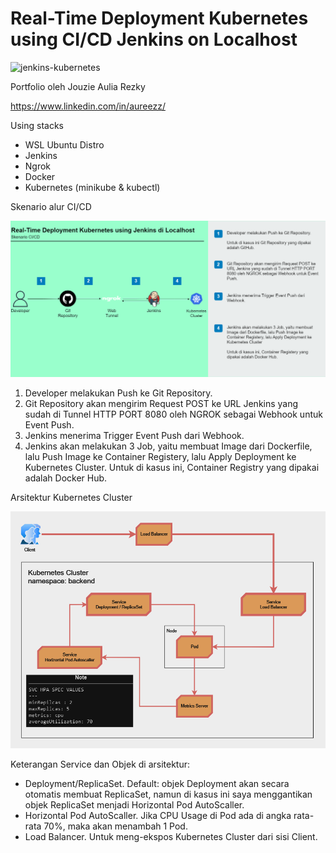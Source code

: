 # Real-Time Deployment Kubernetes using CI/CD Jenkins on Localhost

![jenkins-kubernetes](https://github.com/user-attachments/assets/4d68c1b4-b72c-43f2-ad22-c6dda862d31b)

Portfolio oleh Jouzie Aulia Rezky

https://www.linkedin.com/in/aureezz/

Using stacks
- WSL Ubuntu Distro
- Jenkins
- Ngrok
- Docker
- Kubernetes (minikube & kubectl)

Skenario alur CI/CD
<center><img src=https://github.com/aureezzhenx/k8s-jenkins-deploy/blob/main/assets/Skenario%20CICD.png></center></img>

1. Developer melakukan Push ke Git Repository.
2. Git Repository akan mengirim Request POST ke URL Jenkins yang sudah di Tunnel HTTP PORT 8080 oleh NGROK sebagai Webhook untuk Event Push.
3. Jenkins menerima Trigger Event Push dari Webhook.
4. Jenkins akan melakukan 3 Job, yaitu membuat Image dari Dockerfile, lalu Push Image ke Container Registery, lalu Apply Deployment ke Kubernetes Cluster. Untuk di kasus ini, Container Registry yang dipakai adalah Docker Hub.

Arsitektur Kubernetes Cluster
<center><img src=https://github.com/aureezzhenx/k8s-jenkins-deploy/blob/main/assets/Arsitektur%20Kubernetes%20Cluster.png></center></img>

Keterangan Service dan Objek di arsitektur:
- Deployment/ReplicaSet. Default: objek Deployment akan secara otomatis membuat ReplicaSet, namun di kasus ini saya menggantikan objek ReplicaSet menjadi Horizontal Pod AutoScaller.
- Horizontal Pod AutoScaller. Jika CPU Usage di Pod ada di angka rata-rata 70%, maka akan menambah 1 Pod.
- Load Balancer. Untuk meng-ekspos Kubernetes Cluster dari sisi Client.
